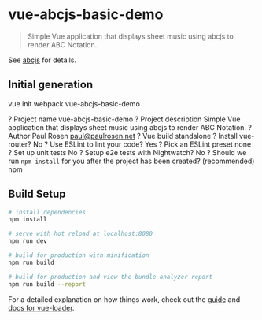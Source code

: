 # vue-abcjs-basic-demo
> Simple Vue application that displays sheet music using abcjs to render ABC Notation.

See [abcjs](https://github.com/paulrosen/abcjs) for details.
## Initial generation

vue init webpack vue-abcjs-basic-demo

? Project name vue-abcjs-basic-demo
? Project description Simple Vue application that displays sheet music using abcjs to render ABC Notation.
? Author Paul Rosen <paul@paulrosen.net>
? Vue build standalone
? Install vue-router? No
? Use ESLint to lint your code? Yes
? Pick an ESLint preset none
? Set up unit tests No
? Setup e2e tests with Nightwatch? No
? Should we run `npm install` for you after the project has been created? (recommended) npm

## Build Setup

``` bash
# install dependencies
npm install

# serve with hot reload at localhost:8080
npm run dev

# build for production with minification
npm run build

# build for production and view the bundle analyzer report
npm run build --report
```

For a detailed explanation on how things work, check out the [guide](http://vuejs-templates.github.io/webpack/) and [docs for vue-loader](http://vuejs.github.io/vue-loader).
